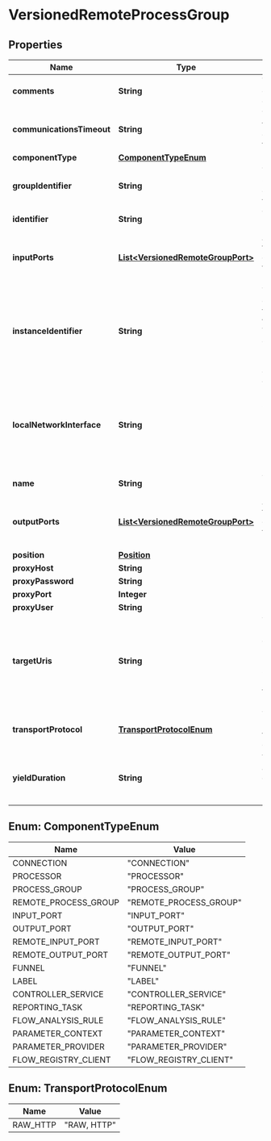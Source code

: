 # VersionedRemoteProcessGroup

## Properties
Name | Type | Description | Notes
------------ | ------------- | ------------- | -------------
**comments** | **String** | The user-supplied comments for the component |  [optional]
**communicationsTimeout** | **String** | The time period used for the timeout when communicating with the target. |  [optional]
**componentType** | [**ComponentTypeEnum**](#ComponentTypeEnum) |  |  [optional]
**groupIdentifier** | **String** | The ID of the Process Group that this component belongs to |  [optional]
**identifier** | **String** | The component&#x27;s unique identifier |  [optional]
**inputPorts** | [**List&lt;VersionedRemoteGroupPort&gt;**](VersionedRemoteGroupPort.md) | A Set of Input Ports that can be connected to, in order to send data to the remote NiFi instance |  [optional]
**instanceIdentifier** | **String** | The instance ID of an existing component that is described by this VersionedComponent, or null if this is not mapped to an instantiated component |  [optional]
**localNetworkInterface** | **String** | The local network interface to send/receive data. If not specified, any local address is used. If clustered, all nodes must have an interface with this identifier. |  [optional]
**name** | **String** | The component&#x27;s name |  [optional]
**outputPorts** | [**List&lt;VersionedRemoteGroupPort&gt;**](VersionedRemoteGroupPort.md) | A Set of Output Ports that can be connected to, in order to pull data from the remote NiFi instance |  [optional]
**position** | [**Position**](Position.md) |  |  [optional]
**proxyHost** | **String** |  |  [optional]
**proxyPassword** | **String** |  |  [optional]
**proxyPort** | **Integer** |  |  [optional]
**proxyUser** | **String** |  |  [optional]
**targetUris** | **String** | The target URIs of the remote process group. If target uris is not set but target uri is set, then returns the single target uri. If neither target uris nor target uri is set, then returns null. |  [optional]
**transportProtocol** | [**TransportProtocolEnum**](#TransportProtocolEnum) | The Transport Protocol that is used for Site-to-Site communications |  [optional]
**yieldDuration** | **String** | When yielding, this amount of time must elapse before the remote process group is scheduled again. |  [optional]

<a name="ComponentTypeEnum"></a>
## Enum: ComponentTypeEnum
Name | Value
---- | -----
CONNECTION | &quot;CONNECTION&quot;
PROCESSOR | &quot;PROCESSOR&quot;
PROCESS_GROUP | &quot;PROCESS_GROUP&quot;
REMOTE_PROCESS_GROUP | &quot;REMOTE_PROCESS_GROUP&quot;
INPUT_PORT | &quot;INPUT_PORT&quot;
OUTPUT_PORT | &quot;OUTPUT_PORT&quot;
REMOTE_INPUT_PORT | &quot;REMOTE_INPUT_PORT&quot;
REMOTE_OUTPUT_PORT | &quot;REMOTE_OUTPUT_PORT&quot;
FUNNEL | &quot;FUNNEL&quot;
LABEL | &quot;LABEL&quot;
CONTROLLER_SERVICE | &quot;CONTROLLER_SERVICE&quot;
REPORTING_TASK | &quot;REPORTING_TASK&quot;
FLOW_ANALYSIS_RULE | &quot;FLOW_ANALYSIS_RULE&quot;
PARAMETER_CONTEXT | &quot;PARAMETER_CONTEXT&quot;
PARAMETER_PROVIDER | &quot;PARAMETER_PROVIDER&quot;
FLOW_REGISTRY_CLIENT | &quot;FLOW_REGISTRY_CLIENT&quot;

<a name="TransportProtocolEnum"></a>
## Enum: TransportProtocolEnum
Name | Value
---- | -----
RAW_HTTP | &quot;RAW, HTTP&quot;
